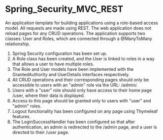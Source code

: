 # Spring_Security_MVC_REST
An application template for building applications using a role-based access model. All requests are made using REST.
The web application does not reload pages for any CRUD operations.
The application supports two classes: User and Roles, which are connected through a @ManyToMany relationship.

1. Spring Security configuration has been set up.
2. A Role class has been created, and the User is linked to roles in a way that allows a user to have multiple roles.
3. The Role and User models have been implemented with the GrantedAuthority and UserDetails interfaces respectively.
4. All CRUD operations and their corresponding pages should only be accessible to users with an "admin" role via the URL: /admin/.
5. Users with a "user" role should only have access to their home page /user, where their data is displayed.
6. Access to this page should be granted only to users with "user" and "admin" roles.
7. Logout functionality has been configured on any page using Thymeleaf features.
8. The LoginSuccessHandler has been configured so that after authentication, an admin is redirected to the /admin page, and a user is directed to their /user page.
